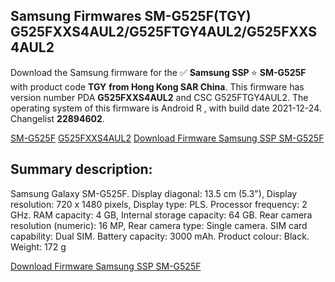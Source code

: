 <h2>Samsung Firmwares SM-G525F(TGY) G525FXXS4AUL2/G525FTGY4AUL2/G525FXXS4AUL2</h2>
Download the Samsung firmware for the ✅ <strong>Samsung SSP </strong> ⭐ <strong>SM-G525F</strong> with product code <strong>TGY</strong> <strong> from Hong Kong SAR China</strong>. This firmware has version number PDA <strong>G525FXXS4AUL2</strong> and CSC G525FTGY4AUL2. The operating system of this firmware is Android R , with build date 2021-12-24. Changelist <strong>22894602</strong>.

[SM-G525F](https://samfirm.shop/samsung/model/SM-G525F)
[G525FXXS4AUL2](https://samfirm.shop/samsung/pda/G525FXXS4AUL2)
[Download Firmware Samsung SSP SM-G525F](https://samfirm.shop/samsung/firmware/485420)
<h2>Summary description:</h2>
<p>Samsung Galaxy SM-G525F. Display diagonal: 13.5 cm (5.3"), Display resolution: 720 x 1480 pixels, Display type: PLS. Processor frequency: 2 GHz. RAM capacity: 4 GB, Internal storage capacity: 64 GB. Rear camera resolution (numeric): 16 MP, Rear camera type: Single camera. SIM card capability: Dual SIM. Battery capacity: 3000 mAh. Product colour: Black. Weight: 172 g</p>


[Download Firmware Samsung SSP SM-G525F](https://samfirm.shop/samsung/firmware/485420)

